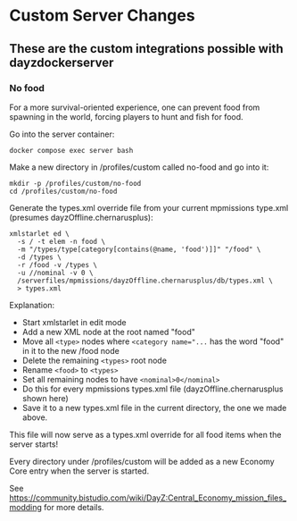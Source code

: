 # Custom Server Changes

## These are the custom integrations possible with dayzdockerserver

### No food

For a more survival-oriented experience, one can prevent food from spawning in the world, forcing players to hunt and fish for food.

Go into the server container:

```shell
docker compose exec server bash
```

Make a new directory in /profiles/custom called no-food and go into it:

```shell
mkdir -p /profiles/custom/no-food
cd /profiles/custom/no-food
```

Generate the types.xml override file from your current mpmissions type.xml (presumes dayzOffline.chernarusplus):

```shell
xmlstarlet ed \
  -s / -t elem -n food \
  -m "/types/type[category[contains(@name, 'food')]]" "/food" \
  -d /types \
  -r /food -v /types \
  -u //nominal -v 0 \
  /serverfiles/mpmissions/dayzOffline.chernarusplus/db/types.xml \
  > types.xml
```

Explanation:
* Start xmlstarlet in edit mode
* Add a new XML node at the root named "food"
* Move all `<type>` nodes where `<category name="...` has the word "food" in it to the new /food node
* Delete the remaining `<types>` root node
* Rename `<food>` to `<types>`
* Set all remaining nodes to have `<nominal>0</nominal>`
* Do this for every mpmissions types.xml file (dayzOffline.chernarusplus shown here)
* Save it to a new types.xml file in the current directory, the one we made above.

This file will now serve as a types.xml override for all food items when the server starts!

Every directory under /profiles/custom will be added as a new Economy Core entry when the server is started.

See https://community.bistudio.com/wiki/DayZ:Central_Economy_mission_files_modding for more details.
